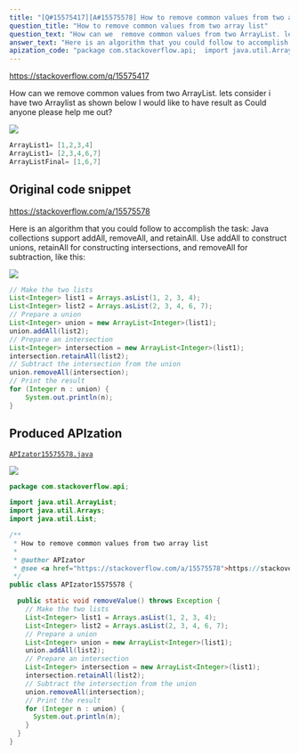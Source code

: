 ```yaml
---
title: "[Q#15575417][A#15575578] How to remove common values from two array list"
question_title: "How to remove common values from two array list"
question_text: "How can we  remove common values from two ArrayList. lets consider i have two Arraylist as shown below I would like to have result as Could anyone please help me out?"
answer_text: "Here is an algorithm that you could follow to accomplish the task: Java collections support addAll, removeAll, and retainAll. Use addAll to construct unions, retainAll for constructing intersections, and removeAll for subtraction, like this:"
apization_code: "package com.stackoverflow.api;  import java.util.ArrayList; import java.util.Arrays; import java.util.List;  /**  * How to remove common values from two array list  *  * @author APIzator  * @see <a href=\"https://stackoverflow.com/a/15575578\">https://stackoverflow.com/a/15575578</a>  */ public class APIzator15575578 {    public static void removeValue() throws Exception {     // Make the two lists     List<Integer> list1 = Arrays.asList(1, 2, 3, 4);     List<Integer> list2 = Arrays.asList(2, 3, 4, 6, 7);     // Prepare a union     List<Integer> union = new ArrayList<Integer>(list1);     union.addAll(list2);     // Prepare an intersection     List<Integer> intersection = new ArrayList<Integer>(list1);     intersection.retainAll(list2);     // Subtract the intersection from the union     union.removeAll(intersection);     // Print the result     for (Integer n : union) {       System.out.println(n);     }   } }"
---
```


https://stackoverflow.com/q/15575417

How can we  remove common values from two ArrayList.
lets consider i have two Arraylist as shown below
I would like to have result as
Could anyone please help me out?


<div class="code-logo"><img src="/stackoverflow.png" /></div>

```java
ArrayList1= [1,2,3,4]
ArrayList1= [2,3,4,6,7]
ArrayListFinal= [1,6,7]
```


## Original code snippet

https://stackoverflow.com/a/15575578

Here is an algorithm that you could follow to accomplish the task:
Java collections support addAll, removeAll, and retainAll. Use addAll to construct unions, retainAll for constructing intersections, and removeAll for subtraction, like this:

<div class="code-logo"><img src="/stackoverflow.png" /></div>

```java
// Make the two lists
List<Integer> list1 = Arrays.asList(1, 2, 3, 4);
List<Integer> list2 = Arrays.asList(2, 3, 4, 6, 7);
// Prepare a union
List<Integer> union = new ArrayList<Integer>(list1);
union.addAll(list2);
// Prepare an intersection
List<Integer> intersection = new ArrayList<Integer>(list1);
intersection.retainAll(list2);
// Subtract the intersection from the union
union.removeAll(intersection);
// Print the result
for (Integer n : union) {
    System.out.println(n);
}
```

## Produced APIzation

[`APIzator15575578.java`](https://github.com/pasqualesalza/apization-temp-data/raw/master/search/APIzator15575578.java)

<div class="code-logo"><img src="/apizator.png" /></div>

```java
package com.stackoverflow.api;

import java.util.ArrayList;
import java.util.Arrays;
import java.util.List;

/**
 * How to remove common values from two array list
 *
 * @author APIzator
 * @see <a href="https://stackoverflow.com/a/15575578">https://stackoverflow.com/a/15575578</a>
 */
public class APIzator15575578 {

  public static void removeValue() throws Exception {
    // Make the two lists
    List<Integer> list1 = Arrays.asList(1, 2, 3, 4);
    List<Integer> list2 = Arrays.asList(2, 3, 4, 6, 7);
    // Prepare a union
    List<Integer> union = new ArrayList<Integer>(list1);
    union.addAll(list2);
    // Prepare an intersection
    List<Integer> intersection = new ArrayList<Integer>(list1);
    intersection.retainAll(list2);
    // Subtract the intersection from the union
    union.removeAll(intersection);
    // Print the result
    for (Integer n : union) {
      System.out.println(n);
    }
  }
}

```